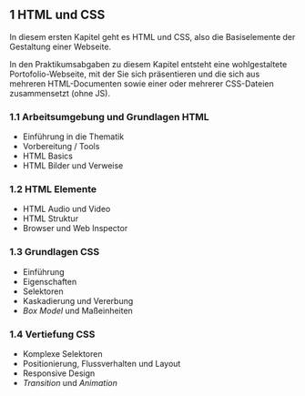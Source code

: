 ## **1** HTML und CSS

In diesem ersten Kapitel geht es HTML und CSS, also die Basiselemente der Gestaltung einer Webseite.

In den Praktikumsabgaben zu diesem Kapitel entsteht eine wohlgestaltete Portofolio-Webseite, mit der Sie sich präsentieren und die sich aus mehreren HTML-Documenten sowie einer oder mehrerer CSS-Dateien zusammensetzt (ohne JS).

### **1.1** Arbeitsumgebung und Grundlagen HTML

- Einführung in die Thematik
- Vorbereitung / Tools
- HTML Basics
- HTML Bilder und Verweise

### **1.2** HTML Elemente

- HTML Audio und Video
- HTML Struktur
- Browser und Web Inspector

### **1.3** Grundlagen CSS

- Einführung
- Eigenschaften
- Selektoren
- Kaskadierung und Vererbung
- *Box Model* und Maßeinheiten

### **1.4** Vertiefung CSS

- Komplexe Selektoren
- Positionierung, Flussverhalten und Layout
- Responsive Design
- *Transition* und *Animation*
